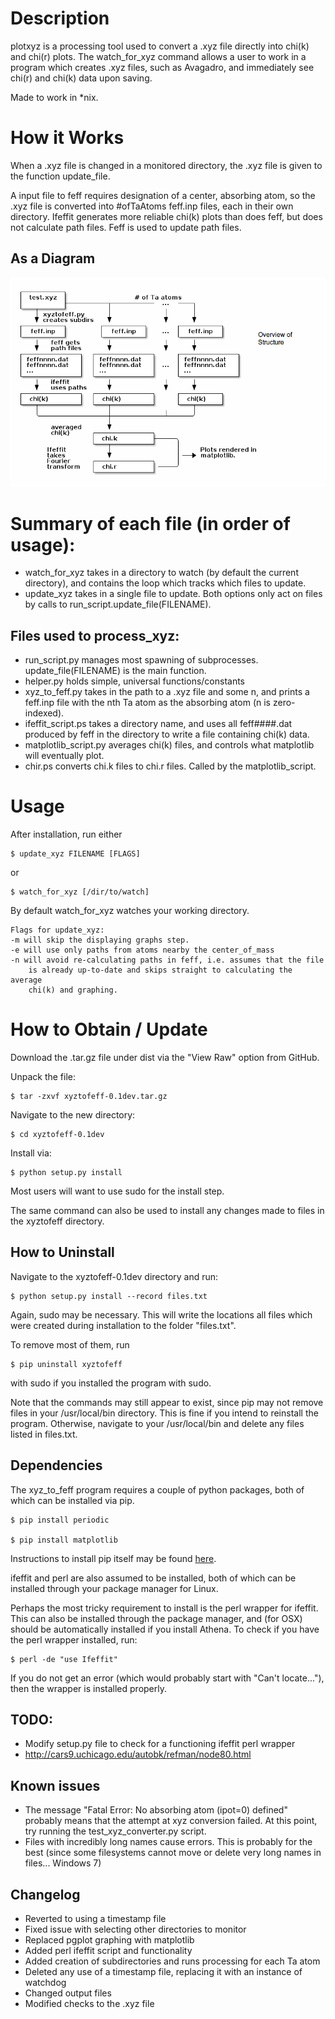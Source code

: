 Description
===========

plotxyz is a processing tool used to convert a .xyz file directly into chi(k) and chi(r) plots.  The watch\_for\_xyz command allows a user to work in a program which creates .xyz files, such as Avagadro, and immediately see chi(r) and chi(k) data upon saving.  

Made to work in \*nix.

How it Works
=============
When a .xyz file is changed in a monitored directory, the .xyz file is given to the function update\_file.  

A input file to feff requires designation of a center, absorbing atom, so the .xyz file is converted into #ofTaAtoms feff.inp files, each in their own directory.  Ifeffit generates more reliable chi(k) plots than does feff, but does not calculate path files.  Feff is used to update path files.

As a Diagram
-------
<img src="https://github.com/axlemn/plot-.xyz/blob/master/flow_chart.png">

Summary of each file (in order of usage):
==================
- watch\_for\_xyz takes in a directory to watch (by default the current directory), and contains the loop which tracks which files to update.  
- update\_xyz takes in a single file to update.
Both options only act on files by calls to run\_script.update\_file(FILENAME). 

Files used to process\_xyz:
---------------
- run\_script.py manages most spawning of subprocesses.  update\_file(FILENAME) is the main function. 
- helper.py holds simple, universal functions/constants
- xyz\_to\_feff.py takes in the path to a .xyz file and some n, and prints a feff.inp file with the nth Ta atom as the absorbing atom (n is zero-indexed).  
- ifeffit\_script.ps takes a directory name, and uses all feff####.dat produced by feff in the directory to write a file containing chi(k) data.  
- matplotlib\_script.py averages chi(k) files, and controls what matplotlib will eventually plot.
- chir.ps converts chi.k files to chi.r files.  Called by the matplotlib\_script.

Usage
=====

After installation, run either 

    $ update_xyz FILENAME [FLAGS]

or 

    $ watch_for_xyz [/dir/to/watch]

By default watch\_for\_xyz watches your working directory.  

    Flags for update_xyz:
    -m will skip the displaying graphs step.
    -e will use only paths from atoms nearby the center_of_mass 
    -n will avoid re-calculating paths in feff, i.e. assumes that the file 
        is already up-to-date and skips straight to calculating the average
        chi(k) and graphing.  

How to Obtain / Update
===========
Download the .tar.gz file under dist via the "View Raw" option from GitHub.

Unpack the file:

    $ tar -zxvf xyztofeff-0.1dev.tar.gz

Navigate to the new directory:

    $ cd xyztofeff-0.1dev

Install via:

    $ python setup.py install 

Most users will want to use sudo for the install step.

The same command can also be used to install any changes made to files in the xyztofeff directory.  

How to Uninstall
-------------
Navigate to the xyztofeff-0.1dev directory and run:

    $ python setup.py install --record files.txt

Again, sudo may be necessary.  This will write the locations all files which were created during installation to the folder "files.txt".  

To remove most of them, run 

    $ pip uninstall xyztofeff

with sudo if you installed the program with sudo.

Note that the commands may still appear to exist, since pip may not remove files in your /usr/local/bin directory.  This is fine if you intend to reinstall the program.  Otherwise, navigate to your /usr/local/bin and delete any files listed in files.txt.

Dependencies
------------
The xyz\_to\_feff program requires a couple of python packages, both of which can be installed via pip. 

    $ pip install periodic

    $ pip install matplotlib

Instructions to install pip itself may be found [here](http://pip.readthedocs.org/en/latest/installing.html).

ifeffit and perl are also assumed to be installed, both of which can be installed through your package manager for Linux.  

Perhaps the most tricky requirement to install is the perl wrapper for ifeffit.  This can also be installed through the package manager, and (for OSX) should be automatically installed if you install Athena.  To check if you have the perl wrapper installed, run: 

    $ perl -de "use Ifeffit"

If you do not get an error (which would probably start with "Can't locate..."), then the wrapper is installed properly.  

TODO:
----
- Modify setup.py file to check for a functioning ifeffit perl wrapper
- http://cars9.uchicago.edu/autobk/refman/node80.html

Known issues
----
- The message "Fatal Error: No absorbing atom (ipot=0) defined" probably means that the attempt at xyz conversion failed.  At this point, try running the test\_xyz\_converter.py script.
- Files with incredibly long names cause errors.  This is probably for the best (since some filesystems cannot move or delete very long names in files... Windows 7)

Changelog 
----
- Reverted to using a timestamp file
- Fixed issue with selecting other directories to monitor
- Replaced pgplot graphing with matplotlib
- Added perl ifeffit script and functionality
- Added creation of subdirectories and runs processing for each Ta atom
- Deleted any use of a timestamp file, replacing it with an instance of watchdog
- Changed output files
- Modified checks to the .xyz file
